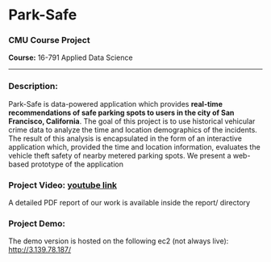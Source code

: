 # Park-Safe
### CMU Course Project
**Course:** 16-791 Applied Data Science

--------------------------------------------
### Description:

Park-Safe is data-powered application which provides **real-time recommendations of safe parking spots to users in the city of San Francisco, California**. The goal of this project is to use historical vehicular crime data to analyze the time and location demographics of the incidents. The result of this analysis is encapsulated in the form of an interactive application which, provided the time and location information, evaluates the vehicle theft safety of nearby metered parking spots. We present a web-based prototype of the application

### Project Video: [youtube link](https://www.youtube.com/watch?v=F9FsRj7b0oI)

A detailed PDF report of our work is available inside the report/ directory

### Project Demo: 

The demo version is hosted on the following ec2 (not always live): http://3.139.78.187/
